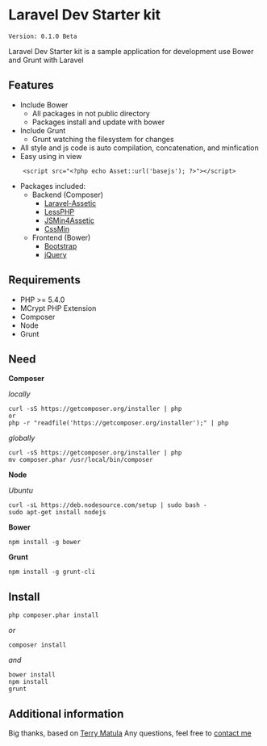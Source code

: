 # Laravel Dev Starter kit

`Version: 0.1.0 Beta`

Laravel Dev Starter kit is a sample application for development use Bower and Grunt with Laravel

## Features

* Include Bower
    * All packages in not public directory
    * Packages install and update with bower
* Include Grunt
    * Grunt watching the filesystem for changes
* All style and js code is auto compilation, concatenation, and minfication
* Easy using in view
```
    <script src="<?php echo Asset::url('basejs'); ?>"></script>
```
* Packages included:
    * Backend (Composer)
        * [Laravel-Assetic](https://github.com/slushie/laravel-assetic)
        * [LessPHP](https://github.com/leafo/lessphp)
        * [JSMin4Assetic](https://github.com/lmammino/jsmin4assetic)
        * [CssMin](https://github.com/natxet/CssMin)
    * Frontend (Bower)
        * [Bootstrap](https://github.com/twbs/bootstrap)
        * [jQuery](https://github.com/jquery/jquery)

## Requirements
* PHP >= 5.4.0
* MCrypt PHP Extension
* Composer
* Node
* Grunt

## Need

**Composer**

*locally*

    curl -sS https://getcomposer.org/installer | php
    or
    php -r "readfile('https://getcomposer.org/installer');" | php

*globally*

    curl -sS https://getcomposer.org/installer | php
    mv composer.phar /usr/local/bin/composer

**Node**

*Ubuntu*

    curl -sL https://deb.nodesource.com/setup | sudo bash -
    sudo apt-get install nodejs

**Bower**

    npm install -g bower

**Grunt**

    npm install -g grunt-cli

## Install

    php composer.phar install
*or*

    composer install
*and*

    bower install
    npm install
    grunt

## Additional information

Big thanks, based on [Terry Matula](http://www.terrymatula.com/development/2013/how-i-use-bower-and-grunt-with-my-laravel-projects/)
Any questions, feel free to [contact me](http://twitter.com/cherry_off)
